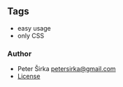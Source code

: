 ## Tags

- easy usage
- only CSS

### Author

- Peter Širka <petersirka@gmail.com>
- [License](https://www.totaljs.com/licenses/)